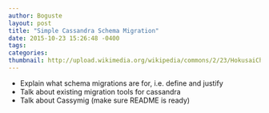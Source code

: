 ```yaml
---
author: Boguste
layout: post
title: "Simple Cassandra Schema Migration"
date: 2015-10-23 15:26:48 -0400
tags:
categories:
thumbnail: http://upload.wikimedia.org/wikipedia/commons/2/23/HokusaiChushingura.jpg
---
```


- Explain what schema migrations are for, i.e. define and justify
- Talk about existing migration tools for cassandra
- Talk about Cassymig (make sure README is ready)
